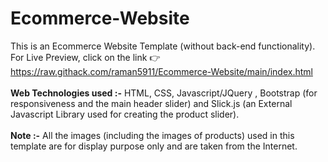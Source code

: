 # Ecommerce-Website
This is an Ecommerce Website Template (without back-end functionality).\
For Live Preview, click on the link  :point_right:  https://raw.githack.com/raman5911/Ecommerce-Website/main/index.html \
\
<b>Web Technologies used :-</b> HTML, CSS, Javascript/JQuery , Bootstrap (for responsiveness and the main header slider) and Slick.js (an External Javascript Library used for creating the product slider). \
\
<b>Note :-</b> All the images (including the images of products) used in this template are for display purpose only and are taken from the Internet.


